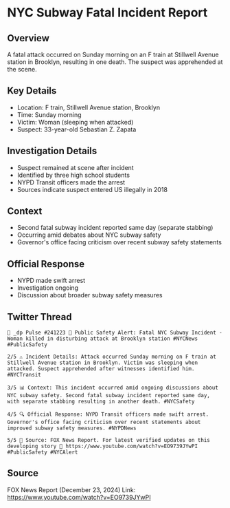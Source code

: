 # NYC Subway Fatal Incident Report

## Overview
A fatal attack occurred on Sunday morning on an F train at Stillwell Avenue station in Brooklyn, resulting in one death. The suspect was apprehended at the scene.

## Key Details
- Location: F train, Stillwell Avenue station, Brooklyn
- Time: Sunday morning
- Victim: Woman (sleeping when attacked)
- Suspect: 33-year-old Sebastian Z. Zapata

## Investigation Details
- Suspect remained at scene after incident
- Identified by three high school students
- NYPD Transit officers made the arrest
- Sources indicate suspect entered US illegally in 2018

## Context
- Second fatal subway incident reported same day (separate stabbing)
- Occurring amid debates about NYC subway safety
- Governor's office facing criticism over recent subway safety statements

## Official Response
- NYPD made swift arrest
- Investigation ongoing
- Discussion about broader subway safety measures

## Twitter Thread
```
🚨 _dp Pulse #241223 📍 Public Safety Alert: Fatal NYC Subway Incident - Woman killed in disturbing attack at Brooklyn station #NYCNews #PublicSafety

2/5 ⚠️ Incident Details: Attack occurred Sunday morning on F train at Stillwell Avenue station in Brooklyn. Victim was sleeping when attacked. Suspect apprehended after witnesses identified him. #NYCTransit

3/5 📊 Context: This incident occurred amid ongoing discussions about NYC subway safety. Second fatal subway incident reported same day, with separate stabbing resulting in another death. #NYCSafety

4/5 🔍 Official Response: NYPD Transit officers made swift arrest. Governor's office facing criticism over recent statements about improved subway safety measures. #NYPDNews

5/5 📍 Source: FOX News Report. For latest verified updates on this developing story 🔗 https://www.youtube.com/watch?v=EO9739JYwPI #PublicSafety #NYCAlert
```

## Source
FOX News Report (December 23, 2024)
Link: https://www.youtube.com/watch?v=EO9739JYwPI